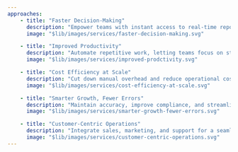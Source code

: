 ```yaml
---
approaches:
    - title: "Faster Decision-Making"
      description: "Empower teams with instant access to real-time reports and analytics."
      image: "$lib/images/services/faster-decision-making.svg"

    - title: "Improved Productivity"
      description: "Automate repetitive work, letting teams focus on strategic initiatives."
      image: "$lib/images/services/improved-prodctivity.svg"

    - title: "Cost Efficiency at Scale"
      description: "Cut down manual overhead and reduce operational costs."
      image: "$lib/images/services/cost-efficiency-at-scale.svg"

    - title: "Smarter Growth, Fewer Errors"
      description: "Maintain accuracy, improve compliance, and streamline scaling."
      image: "$lib/images/services/smarter-growth-fewer-errors.svg"

    - title: "Customer-Centric Operations"
      description: "Integrate sales, marketing, and support for a seamless customer experience."
      image: "$lib/images/services/customer-centric-operations.svg"
---
```

